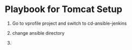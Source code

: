 # Playbook for Tomcat Setup

1. Go to vprofile project and switch to cd-ansible-jenkins

2. change ansible directory

3.
